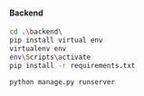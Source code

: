 #### Backend

```bash
cd .\backend\
pip install virtual env
virtualenv env
env\Scripts\activate
pip install -r requirements.txt
```

```Local Host
python manage.py runserver
```